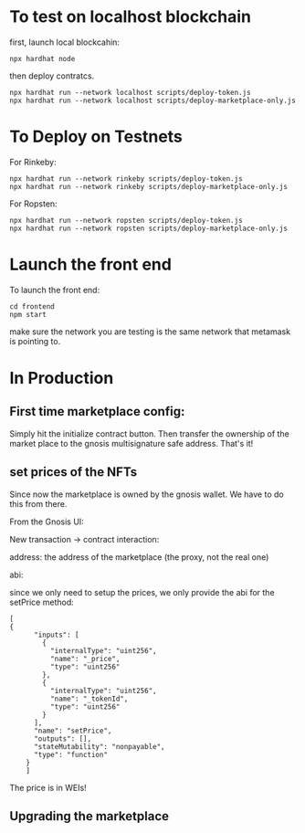 # To test on localhost blockchain

first, launch local blockcahin:

```
npx hardhat node
```

then deploy contratcs.

``` 
npx hardhat run --network localhost scripts/deploy-token.js
npx hardhat run --network localhost scripts/deploy-marketplace-only.js
```


# To Deploy on Testnets

For Rinkeby:

``` 
npx hardhat run --network rinkeby scripts/deploy-token.js
npx hardhat run --network rinkeby scripts/deploy-marketplace-only.js
```

For Ropsten:

``` 
npx hardhat run --network ropsten scripts/deploy-token.js
npx hardhat run --network ropsten scripts/deploy-marketplace-only.js
```

# Launch the front end

To launch the front end:

```
cd frontend
npm start
```

make sure the network you are testing is the same network that metamask is pointing to.

# In Production

## First time marketplace config:

Simply hit the initialize contract button. Then transfer the ownership of the market place to the gnosis multisignature safe address. That's it!

## set prices of the NFTs

Since now the marketplace is owned by the gnosis wallet. We have to do this from there. 

From the Gnosis UI:

New transaction -> contract interaction:

address: the address of the marketplace (the proxy, not the real one)

abi:

since we only need to setup the prices, we only provide the abi for the setPrice method:
```
[
{
      "inputs": [
        {
          "internalType": "uint256",
          "name": "_price",
          "type": "uint256"
        },
        {
          "internalType": "uint256",
          "name": "_tokenId",
          "type": "uint256"
        }
      ],
      "name": "setPrice",
      "outputs": [],
      "stateMutability": "nonpayable",
      "type": "function"
    }
    ]
```
The price is in WEIs!

## Upgrading the marketplace


